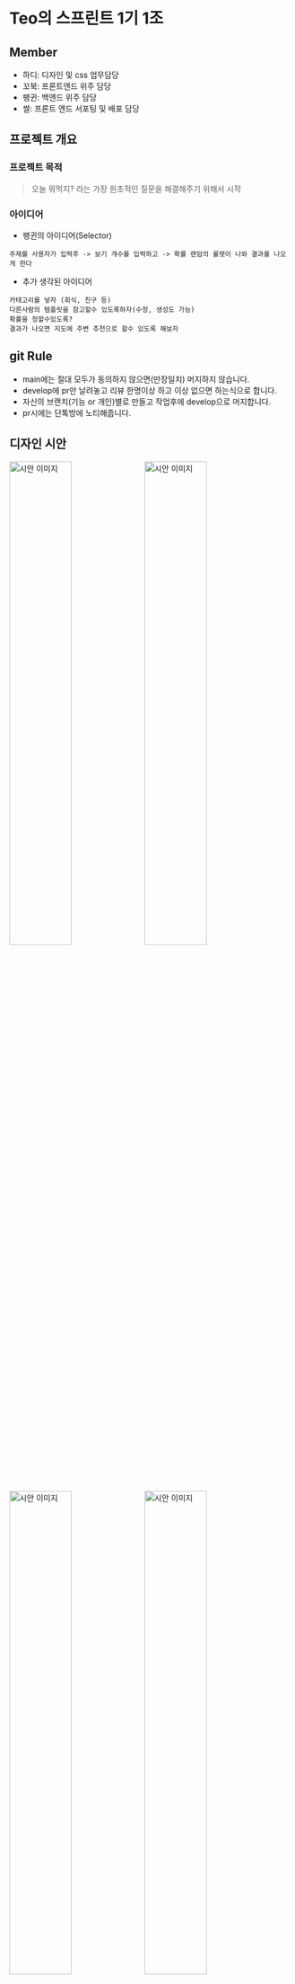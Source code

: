# Teo의 스프린트 1기 1조

## Member

- 하디: 디자인 및 css 업무담당
- 꼬북: 프론트엔드 위주 담당
- 팽귄: 백엔드 위주 담당
- 썰: 프론트 엔드 서포팅 및 배포 담당

## 프로젝트 개요

### 프로젝트 목적

> 오늘 뭐먹지? 라는 가장 원초적인 질문을 해결해주기 위해서 시작

### 아이디어

- 팽귄의 아이디어(Selector)

```
주제를 사용자가 입력후 -> 보기 개수를 입력하고 -> 확률 랜덤의 룰렛이 나와 결과를 나오게 한다
```

- 추가 생각된 아이디어

```
카테고리를 넣자 (회식, 친구 등)
다른사람의 템플릿을 참고할수 있도록하자(수정, 생성도 가능)
확률을 정할수있도록?
결과가 나오면 지도에 주변 추천으로 할수 있도록 해보자
```

## git Rule

- main에는 절대 모두가 동의하지 않으면(만장일치) 머지하지 않습니다.
- develop에 pr만 날려놓고 리뷰 한명이상 하고 이상 없으면 하는식으로 합니다.
- 자신의 브랜치(기능 or 개인)별로 만들고 작업후에 develop으로 머지합니다.
- pr시에는 단톡방에 노티해줍니다.

## 디자인 시안

<image src="https://raw.githubusercontent.com/teo-splint-first/front/main/assets/1.png" width="47%" height="auto" alt="시안 이미지" />
<image src="https://raw.githubusercontent.com/teo-splint-first/front/main/assets/2.png" width="47%" height="auto" alt="시안 이미지" />
<image src="https://raw.githubusercontent.com/teo-splint-first/front/main/assets/3.png" width="47%" height="auto" alt="시안 이미지" />
<image src="https://raw.githubusercontent.com/teo-splint-first/front/main/assets/3-1.png" width="47%" height="auto" alt="시안 이미지" />
<image src="https://raw.githubusercontent.com/teo-splint-first/front/main/assets/4.png" width="47%" height="auto" alt="시안 이미지" />
<image src="https://raw.githubusercontent.com/teo-splint-first/front/main/assets/5.png" width="47%" height="auto" alt="시안 이미지" />

## API 명세서

[link] (https://jowl950313.notion.site/1-API-b618e4aae9764e6cbfef4784bfb96f57)
